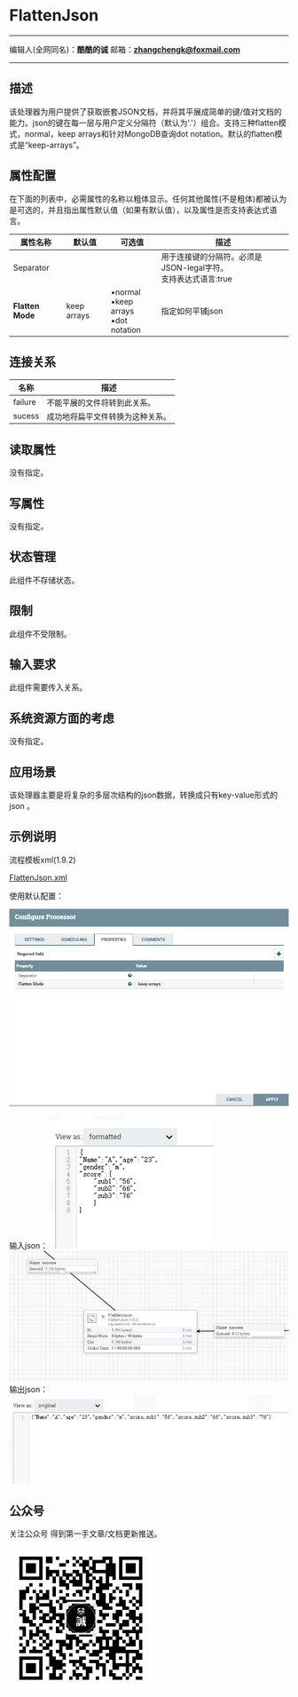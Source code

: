 # FlattenJson
***
编辑人(全网同名)：__**酷酷的诚**__  邮箱：**zhangchengk@foxmail.com** 
***


## 描述

该处理器为用户提供了获取嵌套JSON文档，并将其平展成简单的键/值对文档的能力。json的键在每一层与用户定义分隔符（默认为'.'）组合。支持三种flatten模式，normal，keep arrays和针对MongoDB查询dot notation。默认的flatten模式是“keep-arrays”。

## 属性配置

在下面的列表中，必需属性的名称以粗体显示。任何其他属性(不是粗体)都被认为是可选的，并且指出属性默认值（如果有默认值），以及属性是否支持表达式语言。

|属性名称|默认值|可选值|描述|
|----|----|----|----|
|Separator|||用于连接键的分隔符。必须是JSON-legal字符。<br>支持表达式语言:true|
|**Flatten Mode**|keep arrays|▪normal <br/> ▪keep arrays <br/> ▪dot notation|指定如何平铺json|

## 连接关系

|名称|描述|
|----|----|
|failure|不能平展的文件将转到此关系。|
|sucess|成功地将扁平文件转换为这种关系。|

## 读取属性

没有指定。

## 写属性

没有指定。

## 状态管理

此组件不存储状态。

## 限制

此组件不受限制。

## 输入要求

此组件需要传入关系。

## 系统资源方面的考虑

没有指定。

## 应用场景

该处理器主要是将复杂的多层次结构的json数据，转换成只有key-value形式的json 。

## 示例说明

<p>流程模板xml(1.9.2)</p>
<a href="../template/FlattenJson.xml" download="FlattenJson.xml">FlattenJson.xml</a>

使用默认配置：

![](../image/processors/FlattenJson/config.png)

输入json：
![](../image/processors/FlattenJson/input.png)
![](../image/processors/FlattenJson/dataflow.png)
输出json：
![](../image/processors/FlattenJson/result.png)

## 公众号

关注公众号 得到第一手文章/文档更新推送。

![](../image/wechat.jpg)